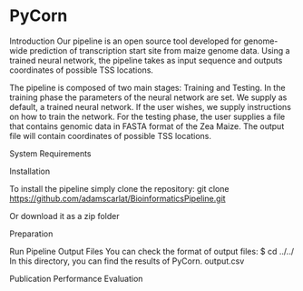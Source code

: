 # PyCorn

Introduction
Our pipeline is an open source tool developed for genome-wide prediction of transcription start site from maize genome data. Using a trained neural network, the pipeline takes as input sequence and outputs coordinates of possible TSS locations.

The pipeline is composed of two main stages: Training and Testing. 
In the training phase the parameters of the neural network are set. We supply as default, a trained neural network. If the user wishes, we supply instructions on how to train the network. 
For the testing phase, the user supplies a file that contains genomic data in FASTA format of the Zea Maize. The output file will contain coordinates of possible TSS locations. 

System Requirements

Installation

To install the pipeline simply clone the repository: 
	git clone https://github.com/adamscarlat/BioinformaticsPipeline.git


Or download it as a zip folder


Preparation


Run Pipeline
Output Files
You can check the format of output files:
	$ cd ../../
In this directory, you can find the results of PyCorn.
	output.csv
	
Publication
Performance Evaluation

